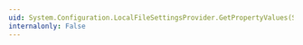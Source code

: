 ```yaml
---
uid: System.Configuration.LocalFileSettingsProvider.GetPropertyValues(System.Configuration.SettingsContext,System.Configuration.SettingsPropertyCollection)
internalonly: False
---
```

